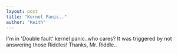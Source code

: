 ```yaml
---
layout: post
title: "Kernel Panic.."
author: "Keith"
---
```


I'm in 'Double fault' kernel panic..who cares?
It was triggered by not answering those Riddles!
Thanks, Mr. Riddle..

